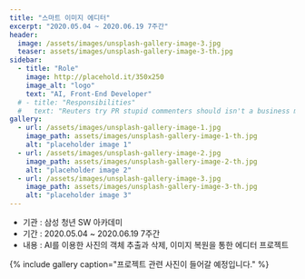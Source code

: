 ```yaml
---
title: "스마트 이미지 에디터"
excerpt: "2020.05.04 ~ 2020.06.19 7주간"
header:
  image: /assets/images/unsplash-gallery-image-3.jpg
  teaser: assets/images/unsplash-gallery-image-3-th.jpg
sidebar:
  - title: "Role"
    image: http://placehold.it/350x250
    image_alt: "logo"
    text: "AI, Front-End Developer"
  # - title: "Responsibilities"
  #   text: "Reuters try PR stupid commenters should isn't a business model"
gallery:
  - url: /assets/images/unsplash-gallery-image-1.jpg
    image_path: assets/images/unsplash-gallery-image-1-th.jpg
    alt: "placeholder image 1"
  - url: /assets/images/unsplash-gallery-image-2.jpg
    image_path: assets/images/unsplash-gallery-image-2-th.jpg
    alt: "placeholder image 2"
  - url: /assets/images/unsplash-gallery-image-3.jpg
    image_path: assets/images/unsplash-gallery-image-3-th.jpg
    alt: "placeholder image 3"
---
```


- 기관 : 삼성 청년 SW 아카데미
- 기간 : 2020.05.04 ~ 2020.06.19 7주간
- 내용 : AI를 이용한 사진의 객체 추출과 삭제, 이미지 복원을 통한 에디터 프로젝트

{% include gallery caption="프로젝트 관련 사진이 들어갈 예정입니다." %}